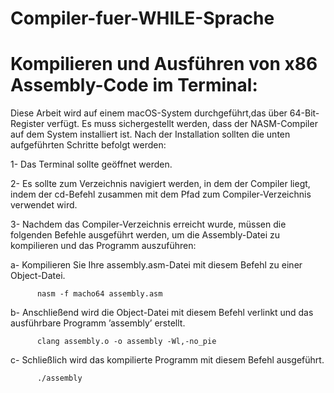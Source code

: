 # Compiler-fuer-WHILE-Sprache
# Kompilieren und Ausführen von x86 Assembly-Code im Terminal:
Diese Arbeit wird auf einem macOS-System durchgeführt,das über 64-Bit-Register verfügt. Es muss sichergestellt werden, dass der NASM-Compiler auf dem System installiert ist. Nach der Installation sollten die unten aufgeführten Schritte befolgt werden:

1- Das Terminal sollte geöffnet werden.

2- Es sollte zum Verzeichnis navigiert werden, in dem der Compiler liegt, indem der cd-Befehl zusammen mit dem Pfad zum Compiler-Verzeichnis verwendet wird.

3- Nachdem das Compiler-Verzeichnis erreicht wurde, müssen die folgenden Befehle ausgeführt werden, um die Assembly-Datei zu kompilieren und das Programm auszuführen:

  a- Kompilieren Sie Ihre assembly.asm-Datei mit diesem Befehl zu einer Object-Datei.
      
          nasm -f macho64 assembly.asm
  
  b- Anschließend wird die Object-Datei mit diesem Befehl verlinkt und das ausführbare Programm ’assembly’ erstellt.
      
          clang assembly.o -o assembly -Wl,-no_pie
  
  c- Schließlich wird das kompilierte Programm mit diesem Befehl ausgeführt.
      
          ./assembly

